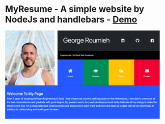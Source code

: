 # MyResume - A simple website by NodeJs and handlebars - <a href="">Demo</a>

<img  src='./public/img/home.png' >
